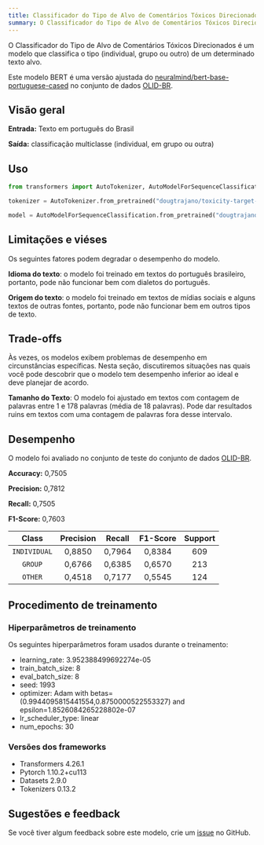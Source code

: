 ```yaml
---
title: Classificador do Tipo de Alvo de Comentários Tóxicos Direcionados
summary: O Classificador do Tipo de Alvo de Comentários Tóxicos Direcionados é um modelo que classifica o tipo (individual, grupo ou outro) de um determinado texto alvo.
---
```


O Classificador do Tipo de Alvo de Comentários Tóxicos Direcionados é um modelo que classifica o tipo (individual, grupo ou outro) de um determinado texto alvo.

Este modelo BERT é uma versão ajustada do [neuralmind/bert-base-portuguese-cased](https://huggingface.co/neuralmind/bert-base-portuguese-cased) no conjunto de dados [OLID-BR](https://huggingface.co/datasets/dougtrajano/olid-br).

## Visão geral

**Entrada:** Texto em português do Brasil

**Saída:** classificação multiclasse (individual, em grupo ou outra)

## Uso

```python
from transformers import AutoTokenizer, AutoModelForSequenceClassification

tokenizer = AutoTokenizer.from_pretrained("dougtrajano/toxicity-target-type-identification")

model = AutoModelForSequenceClassification.from_pretrained("dougtrajano/toxicity-target-type-identification")
```

## Limitações e viéses

Os seguintes fatores podem degradar o desempenho do modelo.

**Idioma do texto**: o modelo foi treinado em textos do português brasileiro, portanto, pode não funcionar bem com dialetos do português.

**Origem do texto**: o modelo foi treinado em textos de mídias sociais e alguns textos de outras fontes, portanto, pode não funcionar bem em outros tipos de texto.

## Trade-offs

Às vezes, os modelos exibem problemas de desempenho em circunstâncias específicas. Nesta seção, discutiremos situações nas quais você pode descobrir que o modelo tem desempenho inferior ao ideal e deve planejar de acordo.

**Tamanho do Texto**: O modelo foi ajustado em textos com contagem de palavras entre 1 e 178 palavras (média de 18 palavras). Pode dar resultados ruins em textos com uma contagem de palavras fora desse intervalo.

## Desempenho

O modelo foi avaliado no conjunto de teste do conjunto de dados [OLID-BR](https://dougtrajano.github.io/olid-br/).

**Accuracy:** 0,7505

**Precision:** 0,7812

**Recall:** 0,7505

**F1-Score:** 0,7603

| Class | Precision | Recall | F1-Score | Support |
| :---: | :-------: | :----: | :------: | :-----: |
| `INDIVIDUAL` | 0,8850 | 0,7964 | 0,8384 | 609 |
| `GROUP` | 0,6766 | 0,6385 | 0,6570 | 213 |
| `OTHER` | 0,4518 | 0,7177 | 0,5545 | 124 |

## Procedimento de treinamento

### Hiperparâmetros de treinamento

Os seguintes hiperparâmetros foram usados durante o treinamento:

- learning_rate: 3.952388499692274e-05
- train_batch_size: 8
- eval_batch_size: 8
- seed: 1993
- optimizer: Adam with betas=(0.9944095815441554,0.8750000522553327) and epsilon=1.8526084265228802e-07
- lr_scheduler_type: linear
- num_epochs: 30

### Versões dos frameworks

- Transformers 4.26.1
- Pytorch 1.10.2+cu113
- Datasets 2.9.0
- Tokenizers 0.13.2

## Sugestões e feedback

Se você tiver algum feedback sobre este modelo, crie um [issue](https://github.com/DougTrajano/ToChiquinho/issues/new) no GitHub.
